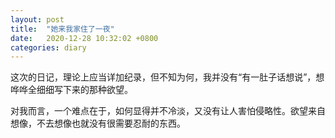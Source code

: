 ```yaml
---
layout: post
title:  "她来我家住了一夜"
date:   2020-12-28 10:32:02 +0800
categories: diary
---
```


这次的日记，理论上应当详加纪录，但不知为何，我并没有“有一肚子话想说”，想哗哗全细细写下来的那种欲望。

对我而言，一个难点在于，如何显得并不冷淡，又没有让人害怕侵略性。欲望来自想像，不去想像也就没有很需要忍耐的东西。

